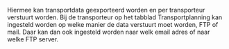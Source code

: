 Hiermee kan transportdata geexporteerd worden en per transporteur verstuurt worden.
Bij de transporteur op het tabblad Transportplanning kan ingesteld worden op welke manier de data verstuurt moet worden, FTP of mail. Daar kan dan ook ingesteld worden naar welk email adres of naar welke FTP server.
